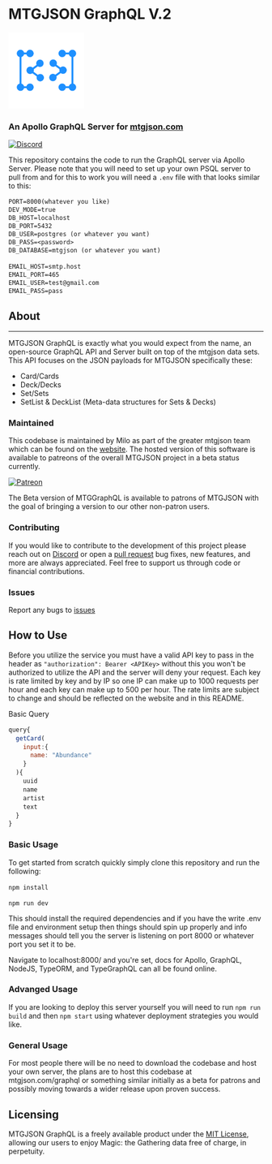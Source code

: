 
# MTGJSON GraphQL V.2
<img src='./assets/mtgraphql.svg' height='150px' alt="mtgraphql logo"/>

### An Apollo GraphQL Server for [mtgjson.com](https://mtgjson.com)
[![Discord](https://img.shields.io/discord/224178957103136779.svg)](https://discord.gg/74GUQDE)

This repository contains the code to run the GraphQL server via Apollo Server.
Please note that you will need to set up your own PSQL server to pull from and for this to work you will need a `.env` file
with that looks similar to this:

```
PORT=8000(whatever you like)
DEV_MODE=true
DB_HOST=localhost
DB_PORT=5432
DB_USER=postgres (or whatever you want)
DB_PASS=<password>
DB_DATABASE=mtgjson (or whatever you want)

EMAIL_HOST=smtp.host
EMAIL_PORT=465
EMAIL_USER=test@gmail.com
EMAIL_PASS=pass
```

## About
---
MTGJSON GraphQL is exactly what you would expect from the name, an open-source GraphQL API and Server built on top of the
mtgjson data sets. This API focuses on the JSON payloads for MTGJSON specifically these:

- Card/Cards
- Deck/Decks
- Set/Sets
- SetList & DeckList (Meta-data structures for Sets & Decks)

### Maintained
This codebase is maintained by Milo as part of the greater mtgjson team which can be found on the [website](https://mtgjson.com). The hosted version of this software is available to patreons of the overall MTGJSON project in a beta status currently. 


[![Patreon](https://img.shields.io/static/v1.svg?label=Patreon&message=Support%20MTGJSON&color=f96854&logo=patreon)](https://patreon.com/mtgjson)

The Beta version of MTGGraphQL is available to patrons of MTGJSON with the goal of bringing a version to our other non-patron users.

### Contributing
If you would like to contribute to the development of this project please reach out on [Discord](https://mtgjson.com/discord)
or open a [pull request](https://github.com/milorue/mtgjson-graphql-v2/pulls) bug fixes, new features, and more are always appreciated. Feel free to support us through code or financial contributions.

### Issues
Report any bugs to [issues](https://github.com/milorue/mtgjson-graphql-v2/issues)

## How to Use
Before you utilize the service you must have a valid API key to pass in the header as `"authorization": Bearer <APIKey>` 
without this you won't be authorized to utilize the API and the server will deny your request. Each key is rate limited by key and by IP so one IP can 
make up to 1000 requests per hour and each key can make up to 500 per hour. The rate limits are subject to change and should be reflected on the website and in this 
README.

Basic Query
```js
query{
  getCard(
    input:{
      name: "Abundance"
    }
  ){
    uuid
    name
    artist
    text
  }
}
```

### Basic Usage
To get started from scratch quickly simply clone this repository and run the following:

`npm install`

`npm run dev`

This should install the required dependencies and if you have the write .env file and environment setup then things should 
spin up properly and info messages should tell you the server is listening on port 8000 or whatever port you set it to be.


Navigate to localhost:8000/ and you're set, docs for Apollo, GraphQL, NodeJS, TypeORM, and TypeGraphQL can all be found online.

### Advanged Usage
If you are looking to deploy this server yourself you will need to run
`npm run build` and then `npm start` using whatever deployment strategies you would like.

### General Usage 
For most people there will be no need to download the codebase and host your own server, the plans are to host this codebase at mtgjson.com/graphql or something similar initially as a beta for patrons and possibly moving towards a wider release upon proven success.

## Licensing
MTGJSON GraphQL is a freely available product under the [MIT License](https://github.com/mtgjson/mtggraphql/blob/master/LICENSE), allowing our users to enjoy Magic: the Gathering data free of charge, in perpetuity.




